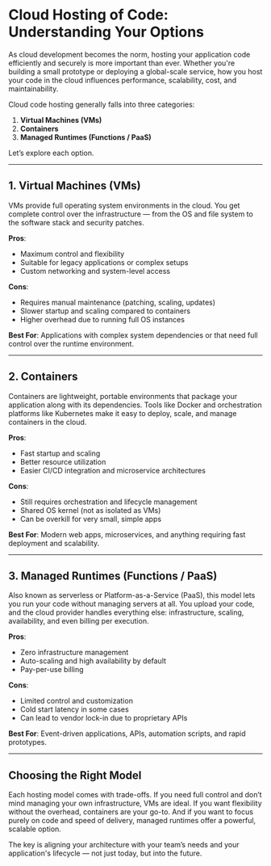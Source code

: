 # Cloud Hosting of Code: Understanding Your Options

As cloud development becomes the norm, hosting your application code efficiently and securely is more important than ever. Whether you're building a small prototype or deploying a global-scale service, how you host your code in the cloud influences performance, scalability, cost, and maintainability.

Cloud code hosting generally falls into three categories:

1. **Virtual Machines (VMs)**
2. **Containers**
3. **Managed Runtimes (Functions / PaaS)**

Let’s explore each option.

---

## 1. Virtual Machines (VMs)

VMs provide full operating system environments in the cloud. You get complete control over the infrastructure — from the OS and file system to the software stack and security patches.

**Pros**:
- Maximum control and flexibility
- Suitable for legacy applications or complex setups
- Custom networking and system-level access

**Cons**:
- Requires manual maintenance (patching, scaling, updates)
- Slower startup and scaling compared to containers
- Higher overhead due to running full OS instances

**Best For**:
Applications with complex system dependencies or that need full control over the runtime environment.

---

## 2. Containers

Containers are lightweight, portable environments that package your application along with its dependencies. Tools like Docker and orchestration platforms like Kubernetes make it easy to deploy, scale, and manage containers in the cloud.

**Pros**:
- Fast startup and scaling
- Better resource utilization
- Easier CI/CD integration and microservice architectures

**Cons**:
- Still requires orchestration and lifecycle management
- Shared OS kernel (not as isolated as VMs)
- Can be overkill for very small, simple apps

**Best For**:
Modern web apps, microservices, and anything requiring fast deployment and scalability.

---

## 3. Managed Runtimes (Functions / PaaS)

Also known as serverless or Platform-as-a-Service (PaaS), this model lets you run your code without managing servers at all. You upload your code, and the cloud provider handles everything else: infrastructure, scaling, availability, and even billing per execution.

**Pros**:
- Zero infrastructure management
- Auto-scaling and high availability by default
- Pay-per-use billing

**Cons**:
- Limited control and customization
- Cold start latency in some cases
- Can lead to vendor lock-in due to proprietary APIs

**Best For**:
Event-driven applications, APIs, automation scripts, and rapid prototypes.

---

## Choosing the Right Model

Each hosting model comes with trade-offs. If you need full control and don’t mind managing your own infrastructure, VMs are ideal. If you want flexibility without the overhead, containers are your go-to. And if you want to focus purely on code and speed of delivery, managed runtimes offer a powerful, scalable option.

The key is aligning your architecture with your team’s needs and your application's lifecycle — not just today, but into the future.

